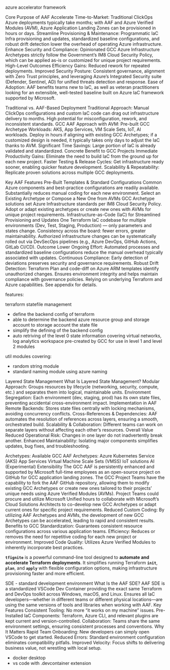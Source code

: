 azure accelerator framework

Core Purpose of AAF
Accelerate Time-to-Market: Traditional ClickOps Azure deployments typically take months; with AAF and Azure Verified Modules (AVM), Azure Application Landing Zones can be provisioned in hours or days.
Streamline Provisioning & Maintenance: Programmatic IaC Infra provisioning and updates, standardized baseline configurations, and robust drift detection lower the overhead of operating Azure infrastructure.
Enhance Security and Compliance: Opinionated GCC Azure Infrastructure Archetypes strictly follow the Government’s IM8 Cloud Security Policy, which can be applied as-is or customized for unique project requirements. 
High-Level Outcomes
Efficiency Gains: Reduced rework for repeated deployments.
Improved Security Posture: Consistent governance, alignment with Zero Trust principles, and leveraging Azure’s Integrated Security suite (Defender, Sentinel, AD) for unified threats detection and response.
Ease of Adoption: AAF benefits teams new to IaC, as well as veteran practitioners looking for an extensible, well-tested baseline built on Azure IaC framework supported by Microsoft.


Traditional vs. AAF-Based Deployment
Traditional Approach: 
Manual ClickOps configurations and custom IaC code can drag out infrastructure delivery to months.
High potential for misconfiguration, rework, and inconsistent standards.
GCC AAF Approach with AVM: 
Pre-built GCC Archetype Workloads: AKS, App Services, VM Scale Sets, IoT, AI workloads.
Deploy in hours if aligning with existing GCC Archetypes; if a customized design is needed, it typically takes only days to adjust the IaC thanks to AVM.
Significant Time Savings: Large portion of IaC is already validated and standardized.
Concrete Benefit to GCC Projects
Immediate Productivity Gains: Eliminate the need to build IaC from the ground up for each new project.
Faster Testing & Release Cycles: Get infrastructure ready sooner, enabling quicker feature development.
Scalability & Repeatability: Replicate proven solutions across multiple GCC deployments.

Key AAF Features
Pre-Built Templates & Standard Configurations
Common Azure components and best-practice configurations are readily available.
Substantially reduces manual coding for each new environment.
Select an Existing Archetype or Compose a New One from AVMs
GCC Archetype solutions set Azure Infrastructure standards per IM8 Cloud Security Policy. Adopt or adapt existing archetypes or create new ones with AVMs for unique project requirements. 
Infrastructure-as-Code (IaC) for Streamlined Provisioning and Updates
One Terraform IaC codebase for multiple environments (Dev, Test, Staging, Production) — only parameters and states change.
Consistency across the board: fewer errors, greater maintainability.
Authorized infrastructure changes can be systematically rolled out via DevSecOps pipelines (e.g., Azure DevOps, GitHub Actions, GitLab CI/CD).
Outcome
Lower Ongoing Effort: Automated processes and standardized baseline configurations reduce the manual overhead typically associated with updates.
Continuous Compliance: Early detection of deviations preserves security and governance requirements.
Robust Drift Detection: Terraform Plan and code-diff on Azure ARM templates identify unauthorized changes. Ensures environment integrity and helps maintain compliance with governance policies. Relying on underlying Terraform and Azure capabilities. See appendix for details. 



features:

terraform statefile management
- define the backend config of terraform
- able to determine the backend azure resource group and storage account to storage account the state file
- simplify the defining of the backend config
- auto retriving of the level 0 state information covering
virtual networks, log analytics workspace pre-created by GCC for use in level 1 and level 2 modules

util modules covering:
- random string module
- standard naming module using azure naming

Layered State Management
What Is Layered State Management?
Modular Approach: Groups resources by lifecycle (networking, security, compute, etc.) and separates them into logical, maintainable units.
Environment Segregation: Each environment (dev, staging, prod) has its own state files, preventing accidental cross-environment impact.
Implementation in AAF 
Remote Backends: Stores state files centrally with locking mechanisms, avoiding concurrency conflicts.
Cross-References & Dependencies: AAF automates the resolution of references across layers, ensuring a smooth, orchestrated build.
Scalability & Collaboration: Different teams can work on separate layers without affecting each other’s resources.
Overall Value
Reduced Operational Risk: Changes in one layer do not inadvertently break another.
Enhanced Maintainability: Isolating major components simplifies updates, bug fixes, and troubleshooting.

Archetypes:
Available GCC AAF Archetypes:
Azure Kubernetes Service (AKS)
App Services
Virtual Machine Scale Sets (VMSS)
IoT solutions
AI (Experimental)
Extensibility
The GCC AAF is persistently enhanced and supported by Microsoft full-time employees as an open-source project on GitHub for GCC application landing zones. The GCC Project Teams have the capability to fork the AAF GitHub repository, allowing them to modify existing GCC Archetypes or create new ones tailored to their projects’ unique needs using Azure Verified Modules (AVMs). 
Project Teams could procure and utilize Microsoft Unified hours to collaborate with Microsoft’s Cloud Solutions Architects to co-develop new GCC Archetypes or adapt current ones for specific project requirements.
Reduced Custom Coding: By utilizing AAF Archetypes and AVMs, the development of new GCC Archetypes can be accelerated, leading to rapid and consistent results.
Benefits to GCC
Standardization: Guarantees consistent resource configurations across various application teams.
Efficiency: Reduces or removes the need for repetitive coding for each new project or environment.
Improved Code Quality: Utilizes Azure Verified Modules to inherently incorporate best practices.


**`tfignite`** is a powerful command-line tool designed to **automate and accelerate Terraform deployments**. It simplifies running Terraform **`init`**, **`plan`**, and **`apply`** with flexible configuration options, making infrastructure provisioning faster and more efficient.

SDE - standard development environment
What Is the AAF SDE?
AAF SDE is a standardized VSCode Dev Container providing the exact same Terraform and DevOps toolkit across Windows, macOS, and Linux.
Ensures all IaC developers—whether in different teams or different physical locations—are using the same versions of tools and libraries when working with AAF.
Key Features
Consistent Tooling: No more “it works on my machine” issues.
Pre-Installed IaC Components: Terraform, Azure CLI, and relevant plugins are kept current and version-controlled.
Collaboration: Teams share the same environment settings, ensuring consistent processes and conventions.
Why It Matters
Rapid Team Onboarding: New developers can simply open VSCode to get started.
Reduced Errors: Standard environment configuration eliminates compatibility pitfalls.
Improved Velocity: Focus shifts to delivering business value, not wrestling with local setup.


- docker desktop
- vs code with .devcontainer extension


